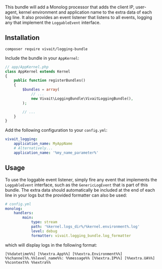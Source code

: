 This bundle will add a Monolog processor that adds the client IP, user-agent, kernel environment and application name to the extra data of each log line.
It also provides an event listener that listens to all events, logging any that implement the `LoggableEvent` interface.

## Installation
`composer require vivait/logging-bundle`

Include the bundle in your `AppKernel`:
```php
// app/AppKernel.php
class AppKernel extends Kernel
{
    public function registerBundles()
    {
        $bundles = array(
            // ...
            new Vivait\LoggingBundle\VivaitLoggingBundle(),
        );

        // ...
    }
}
```
Add the following configuration to your `config.yml`:
```yaml
vivait_logging:
    application_name: MyAppName
    # Alternatively...
    application_name: '%my_name_parameter%'
```

## Usage
To use the loggable event listener, simply fire any event that implements the `LoggableEvent` interface, such as the `GenericLogEvent` that is part of this bundle.
The extra data should automatically be included at the end of each line in your logs but the provided formatter can also be used:

```yaml
# config.yml
monolog:
    handlers:
        main:
            type: stream
            path: '%kernel.logs_dir%/%kernel.environment%.log'
            level: debug
            formatter: vivait.logging_bundle.log_formatter
```

which will display logs in the following format:
```
[%%datetime%%] [%%extra.App%%] [%%extra.Environment%%] %%channel%%.%%level_name%%: %%message%% [%%extra.IP%%] [%%extra.UA%%] %%context%% %%extra%%
```
